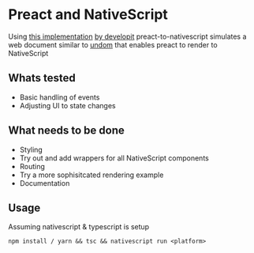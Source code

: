 # Preact and NativeScript

Using [this implementation](https://github.com/staydecent/nativescript-preact/issues/4#issuecomment-323900569) [by developit](https://github.com/developit) preact-to-nativescript simulates a web document similar to [undom](https://github.com/developit/undom) that enables preact to render to NativeScript

## Whats tested
- Basic handling of events
- Adjusting UI to state changes

## What needs to be done
- Styling
- Try out and add wrappers for all NativeScript components
- Routing
- Try a more sophisitcated rendering example
- Documentation

## Usage
Assuming nativescript & typescript is setup

`npm install / yarn && tsc && nativescript run <platform>`
